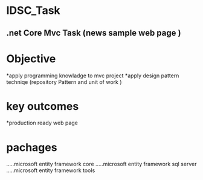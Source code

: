 # IDSC_Task
## .net Core Mvc Task (news sample web page )
# Objective 
*apply programming knowladge to mvc project 
*apply design pattern techniqe (repository Pattern and unit of work )
# key outcomes 
*production ready web page 
# pachages 
.....microsoft entity framework core 
.....microsoft entity framework sql server 
.....microsoft entity framework tools
